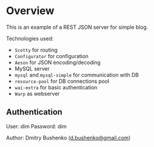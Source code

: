# Overview

This is an example of a REST JSON server for simple blog.

Technologies used:

* `Scotty` for routing
* `Configurator` for configuration
* `Aeson` for JSON encoding/decoding
* MySQL server
* `mysql` and `mysql-simple` for communication with DB
* `resource-pool` for DB connections pool
* `wai-extra` for basic authentication
* `Warp` as webserver

## Authentication
User: dim
Password: dim

Author: Dmitry Bushenko (d.bushenko@gmail.com)